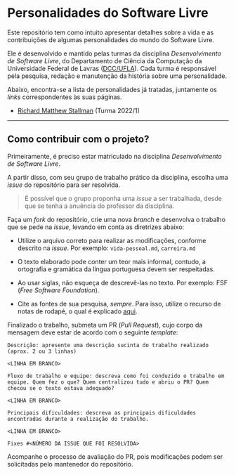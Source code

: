 Personalidades do Software Livre
====

Este repositório tem como intuito apresentar detalhes sobre a vida e as contribuições de algumas personalidades do mundo do Software Livre.

Ele é desenvolvido e mantido pelas turmas da disciplina *Desenvolvimento de Software Livre*, do Departamento de Ciência da Computação da Universidade Federal de Lavras ([DCC/UFLA](http://www.dcc.ufla.br)). Cada turma é responsável pela pesquisa, redação e manutenção da história sobre uma personalidade. 

Abaixo, encontra-se a lista de personalidades já tratadas, juntamente os _links_ correspondentes às suas páginas.

* [Richard Matthew Stallman](stallman/intro.md) (Turma 2022/1)

---

Como contribuir com o projeto?
----

Primeiramente, é preciso estar matriculado na disciplina *Desenvolvimento de Software Livre*. 

A partir disso, com seu grupo de trabalho prático da disciplina, escolha uma _issue_ do repositório para ser resolvida. 

> É possível que o grupo proponha uma _issue_ a ser trabalhada, desde que se tenha a anuência do professor da disciplina.

Faça um _fork_ do repositório, crie uma nova _branch_ e desenvolva o trabalho que se pede na _issue_, levando em conta as diretrizes abaixo:

- Utilize o arquivo correto para realizar as modificações, conforme descrito na _issue_. Por exemplo: `vida-pessoal.md`, `carreira.md` 

- O texto elaborado pode conter um teor mais informal, contudo, a ortografia e gramática da língua portuguesa devem ser respeitadas.

- Ao usar siglas, não esqueça de descrevê-las no texto. Por exemplo: FSF (_Free Software Foundation_).

- Cite as fontes de sua pesquisa, *sempre*. Para isso, utilize o recurso de notas de rodapé, o qual é explicado [aqui](https://docs.github.com/pt/get-started/writing-on-github/getting-started-with-writing-and-formatting-on-github/basic-writing-and-formatting-syntax#footnotes).

Finalizado o trabalho, submeta um PR (_Pull Request_), cujo corpo da mensagem deve estar de acordo com o seguinte _template_:

```
Descrição: apresente uma descrição sucinta do trabalho realizado (aprox. 2 ou 3 linhas)

<LINHA EM BRANCO>

Fluxo de trabalho e equipe: descreva como foi conduzido o trabalho em equipe. Quem fez o que? Quem centralizou tudo e abriu o PR? Quem checou se o texto estava adequado?

<LINHA EM BRANCO>

Principais dificuldades: descreva as principais dificuldades encontradas durante a realização do trabalho.

<LINHA EM BRANCO>

Fixes #<NÚMERO DA ISSUE QUE FOI RESOLVIDA>
```

Acompanhe o processo de avaliação do PR, pois modificações podem ser solicitadas pelo mantenedor do repositório.
